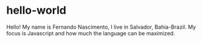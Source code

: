 # hello-world

Hello! My name is Fernando Nascimento, I live in Salvador, Bahia-Brazil. 
My focus is Javascript and how much the language can be maximized.

